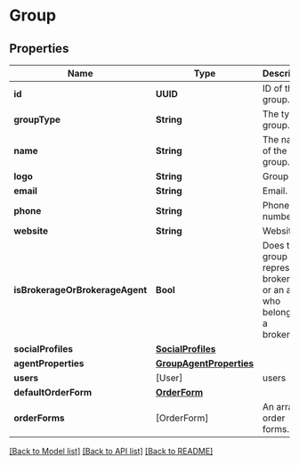 # Group

## Properties
Name | Type | Description | Notes
------------ | ------------- | ------------- | -------------
**id** | **UUID** | ID of the group. | 
**groupType** | **String** | The type of group. | 
**name** | **String** | The name of the group. | 
**logo** | **String** | Group logo. | [optional] 
**email** | **String** | Email. | [optional] 
**phone** | **String** | Phone number. | [optional] 
**website** | **String** | Website. | [optional] 
**isBrokerageOrBrokerageAgent** | **Bool** | Does this group represent a brokerage or an agent who belongs to a brokerage? | 
**socialProfiles** | [**SocialProfiles**](SocialProfiles.md) |  | [optional] 
**agentProperties** | [**GroupAgentProperties**](GroupAgentProperties.md) |  | [optional] 
**users** | [User] | users | [optional] 
**defaultOrderForm** | [**OrderForm**](OrderForm.md) |  | [optional] 
**orderForms** | [OrderForm] | An array of order forms. | [optional] 

[[Back to Model list]](../README.md#documentation-for-models) [[Back to API list]](../README.md#documentation-for-api-endpoints) [[Back to README]](../README.md)


